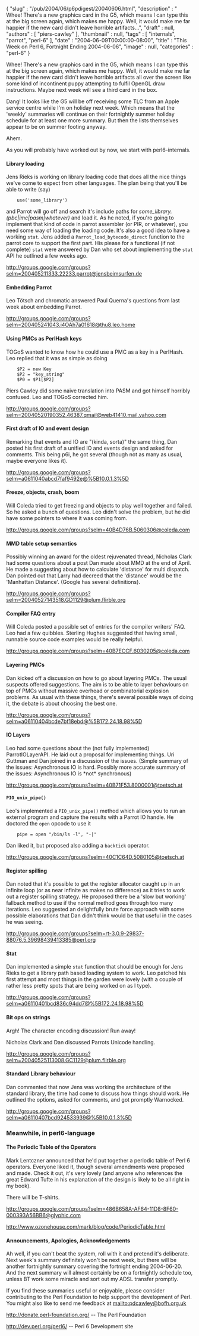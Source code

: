 {
   "slug" : "/pub/2004/06/p6pdigest/20040606.html",
   "description" : " Whee! There's a new graphics card in the G5, which means I can type this at the big screen again, which makes me happy. Well, it would make me far happier if the new card didn't leave horrible artifacts...",
   "draft" : null,
   "authors" : [
      "piers-cawley"
   ],
   "thumbnail" : null,
   "tags" : [
      "internals",
      "parrot",
      "perl-6"
   ],
   "date" : "2004-06-09T00:00:00-08:00",
   "title" : "This Week on Perl 6, Fortnight Ending 2004-06-06",
   "image" : null,
   "categories" : "perl-6"
}



Whee! There's a new graphics card in the G5, which means I can type this at the big screen again, which makes me happy. Well, it would make me far happier if the new card didn't leave horrible artifacts all over the screen like some kind of incontinent puppy attempting to fulfil OpenGL draw instructions. Maybe next week will see a third card in the box.

Dang! It looks like the G5 will be off receiving some TLC from an Apple service centre while I'm on holiday next week. Which means that the 'weekly' summaries will continue on their fortnightly summer holiday schedule for at least one more summary. But then the lists themselves appear to be on summer footing anyway.

Ahem.

As you will probably have worked out by now, we start with perl6-internals.

#### <span id="Library_loading">Library loading</span>

Jens Rieks is working on library loading code that does all the nice things we've come to expect from other languages. The plan being that you'll be able to write (say)

        use('some_library')

and Parrot will go off and search it's include paths for *some\_library.(pbc|imc|pasm|whatever)* and load it. As he noted, if you're going to implement that kind of code in parrot assembler (or PIR, or whatever), you need some way of loading the loading code. It's also a good idea to have a working `stat`. Jens added a `Parrot_load_bytecode_direct` function to the parrot core to support the first part. His please for a functional (if not complete) `stat` were answered by Dan who set about implementing the `stat` API he outlined a few weeks ago.

<http://groups.google.com/groups?selm=200405211333.22233.parrot@jensbeimsurfen.de>

#### <span id="Embedding_Parrot">Embedding Parrot</span>

Leo Tötsch and chromatic answered Paul Querna's questions from last week about embedding Parrot.

<http://groups.google.com/groups?selm=200405241043.i4OAh7a01618@thu8.leo.home>

#### <span id="Using_PMCs_as_PerlHash_keys">Using PMCs as PerlHash keys</span>

TOGoS wanted to know how he could use a PMC as a key in a PerlHash. Leo replied that it was as simple as doing

        $P2 = new Key
        $P2 = "key_string"
        $P0 = $P1[$P2]

Piers Cawley did some naive translation into PASM and got himself horribly confused. Leo and TOGoS corrected him.

<http://groups.google.com/groups?selm=20040520190352.46387.qmail@web41410.mail.yahoo.com>

#### <span id="First_draft_of_IO_and_event_design">First draft of IO and event design</span>

Remarking that events and IO are "(kinda, sorta)" the same thing, Dan posted his first draft of a unified IO and events design and asked for comments. This being p6i, he got several (though not as many as usual, maybe everyone likes it).

<http://groups.google.com/groups?selm=a0611040abcd7faf9492e@%5B10.0.1.3%5D>

#### <span id="Freeze,_objects,_crash,_boom">Freeze, objects, crash, boom</span>

Will Coleda tried to get freezing and objects to play well together and failed. So he asked a bunch of questions. Leo didn't solve the problem, but he did have some pointers to where it was coming from.

<http://groups.google.com/groups?selm=40B4D76B.5060306@coleda.com>

#### <span id="MMD_table_setup_semantics">MMD table setup semantics</span>

Possibly winning an award for the oldest rejuvenated thread, Nicholas Clark had some questions about a post Dan made about MMD at the end of April. He made a suggesting about how to calculate 'distance' for multi dispatch. Dan pointed out that Larry had decreed that the 'distance' would be the 'Manhattan Distance'. (Google has several definitions).

<http://groups.google.com/groups?selm=20040527143518.GD1129@plum.flirble.org>

#### <span id="Compiler_FAQ_entry">Compiler FAQ entry</span>

Will Coleda posted a possible set of entries for the compiler writers' FAQ. Leo had a few quibbles. Sterling Hughes suggested that having small, runnable source code examples would be really helpful.

<http://groups.google.com/groups?selm=40B7ECCF.6030205@coleda.com>

#### <span id="Layering_PMCs">Layering PMCs</span>

Dan kicked off a discussion on how to go about layering PMCs. The usual suspects offered suggestions. The aim is to be able to layer behaviours on top of PMCs without massive overhead or combinatorial explosion problems. As usual with these things, there's several possible ways of doing it, the debate is about choosing the best one.

<http://groups.google.com/groups?selm=a06110404bcde7bf18ebd@%5B172.24.18.98%5D>

#### <span id="IO_Layers">IO Layers</span>

Leo had some questions about the (not fully implemented) ParrotIOLayerAPI. He laid out a proposal for implementing things. Uri Guttman and Dan joined in a discussion of the issues. (Simple summary of the issues: Asynchronous IO is hard. Possibly more accurate summary of the issues: Asynchronous IO is \*not\* synchronous)

<http://groups.google.com/groups?selm=40B71F53.8000001@toetsch.at>

#### <span id="PIO_unix_pipe()">`PIO_unix_pipe()`</span>

Leo's implemented a `PIO_unix_pipe()` method which allows you to run an external program and capture the results with a Parrot IO handle. He doctored the `open` opcode to use it

        pipe = open "/bin/ls -l", "-|" 

Dan liked it, but proposed also adding a `backtick` operator.

<http://groups.google.com/groups?selm=40C1C64D.5080105@toetsch.at>

#### <span id="Register_spilling">Register spilling</span>

Dan noted that it's possible to get the register allocator caught up in an infinite loop (or as near infinite as makes no difference) as it tries to work out a register spilling strategy. He proposed there be a 'slow but working' fallback method to use if the normal method goes through too many iterations. Leo suggested an delightfully brute force approach with some possible elaborations that Dan didn't think would be that useful in the cases he was seeing.

<http://groups.google.com/groups?selm=rt-3.0.9-29837-88076.5.39698439413385@perl.org>

#### <span id="Stat">Stat</span>

Dan implemented a simple `stat` function that should be enough for Jens Rieks to get a library path based loading system to work. Leo patched his first attempt and most things in the garden were lovely (with a couple of rather less pretty spots that are being worked on as I type).

<http://groups.google.com/groups?selm=a06110401bcd836c94dd7@%5B172.24.18.98%5D>

#### <span id="Bit_ops_on_strings">Bit ops on strings</span>

Argh! The character encoding discussion! Run away!

Nicholas Clark and Dan discussed Parrots Unicode handling.

<http://groups.google.com/groups?selm=20040525113008.GC1129@plum.flirble.org>

#### <span id="Standard_Library_behaviour">Standard Library behaviour</span>

Dan commented that now Jens was working the architecture of the standard library, the time had come to discuss how things should work. He outlined the options, asked for comments, and got promptly Warnocked.

<http://groups.google.com/groups?selm=a06110407bcd924533939@%5B10.0.1.3%5D>

### <span id="Meanwhile,_in_perl6-language">Meanwhile, in perl6-language</span>

#### <span id="The_Periodic_Table_of_the_Operators">The Periodic Table of the Operators</span>

Mark Lentczner announced that he'd put together a periodic table of Perl 6 operators. Everyone liked it, though several amendments were proposed and made. Check it out, it's very lovely (and anyone who references the great Edward Tufte in his explanation of the design is likely to be all right in my book).

There will be T-shirts.

<http://groups.google.com/groups?selm=486B658A-AF64-11D8-8F60-000393A56BB6@glyphic.com>

<http://www.ozonehouse.com/mark/blog/code/PeriodicTable.html>

#### <span id="Announcements,_Apologies,_Acknowledgements">Announcements, Apologies, Acknowledgements</span>

Ah well, if you can't beat the system, roll with it and pretend it's deliberate. Next week's summary definitely won't be next week, but there will be another fortnightly summary covering the fortnight ending 2004-06-20. And the next summary will almost certainly be on a fortnightly schedule too, unless BT work some miracle and sort out my ADSL transfer promptly.

If you find these summaries useful or enjoyable, please consider contributing to the Perl Foundation to help support the development of Perl. You might also like to send me feedback at [mailto:pdcawley@bofh.org.uk](mailto:pdcawley@bofh.org.uk)

<http://donate.perl-foundation.org/> -- The Perl Foundation

<http://dev.perl.org/perl6/> -- Perl 6 Development site
